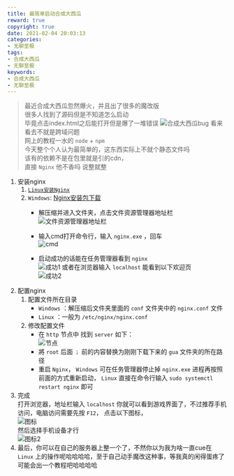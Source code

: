 ```yaml
---
title: 最简单启动合成大西瓜
reward: true
copyright: true
date: 2021-02-04 20:03:13
categories:
- 无聊至极
tags:
- 合成大西瓜
- 无聊至极
keywords:
- 合成大西瓜
- 无聊至极
---
```


> 最近合成大西瓜忽然爆火，并且出了很多的魔改版  
> 很多人找到了源码但是不知道怎么启动  
> 毕竟点击index.html之后能打开但是爆了一堆错误
![合成大西瓜bug](https://blog-1257162717.cos.ap-shanghai.myqcloud.com/%E6%9C%80%E7%AE%80%E5%8D%95%E5%90%AF%E5%8A%A8%E5%90%88%E6%88%90%E5%A4%A7%E8%A5%BF%E7%93%9C/1.png)
> 看来看去不就是跨域问题  
> 网上的教程一水的 `node` + `npm`  
> 今天整个个人认为最简单的，这东西实际上不就个静态文件吗  
> 该有的依赖不是在包里就是引的cdn，  
> 直接 `Nginx` 他不香吗
> 说整就整
<!--more-->

1. 安装nginx  
   1. [`Linux安装Nginx`](https://blog.evil-scream.cn/2021/01/11/Nginx%E6%90%AD%E5%BB%BA%E7%AE%80%E5%8D%95%E6%96%87%E4%BB%B6%E6%9C%8D%E5%8A%A1%E5%99%A8/)  
   2. `Windows`: [Nginx安装包下载](https://nginx.org/download/nginx-1.19.6.zip)  
      * 解压缩并进入文件夹，点击文件资源管理器地址栏 
        ![文件资源管理器地址栏](https://blog-1257162717.cos.ap-shanghai.myqcloud.com/%E6%9C%80%E7%AE%80%E5%8D%95%E5%90%AF%E5%8A%A8%E5%90%88%E6%88%90%E5%A4%A7%E8%A5%BF%E7%93%9C/2.jpeg)  
      
      * 输入cmd打开命令行，输入 `nginx.exe` ，回车  
        ![cmd](https://blog-1257162717.cos.ap-shanghai.myqcloud.com/%E6%9C%80%E7%AE%80%E5%8D%95%E5%90%AF%E5%8A%A8%E5%90%88%E6%88%90%E5%A4%A7%E8%A5%BF%E7%93%9C/3.jpeg)  
      * 启动成功的话能在任务管理器看到 `nginx`  
        ![成功1](https://blog-1257162717.cos.ap-shanghai.myqcloud.com/%E6%9C%80%E7%AE%80%E5%8D%95%E5%90%AF%E5%8A%A8%E5%90%88%E6%88%90%E5%A4%A7%E8%A5%BF%E7%93%9C/4.jpeg)
        或者在浏览器输入 `localhost` 能看到以下欢迎页  
        ![成功2](https://blog-1257162717.cos.ap-shanghai.myqcloud.com/%E6%9C%80%E7%AE%80%E5%8D%95%E5%90%AF%E5%8A%A8%E5%90%88%E6%88%90%E5%A4%A7%E8%A5%BF%E7%93%9C/5.png)  
2. 配置nginx  
   1. 配置文件所在目录  
      * `Windows` ：解压缩后文件夹里面的 `conf` 文件夹中的 `nginx.conf` 文件
      * `Linux` ：一般为 `/etc/nginx/nginx.conf`  
   2. 修改配置文件  
      * 在 `http` 节点中 找到 `server` 如下：  
        ![节点](https://blog-1257162717.cos.ap-shanghai.myqcloud.com/%E6%9C%80%E7%AE%80%E5%8D%95%E5%90%AF%E5%8A%A8%E5%90%88%E6%88%90%E5%A4%A7%E8%A5%BF%E7%93%9C/6.png)  
      * 將 `root` 后面 `；` 前的内容替换为刚刚下载下来的 `gua` 文件夹的所在路径  
      * 重启 `Nginx`， `Windows` 可在任务管理器停止掉 `nginx.exe` 进程再按照前面的方式重新启动， `Linux` 直接在命令行输入 `sudo systemctl restart nginx` 即可  
3. 完成  
   打开浏览器，地址栏输入 `localhost` 你就可以看到游戏界面了，不过推荐手机访问，电脑访问需要先按 `F12`， 点击以下图标，   
   ![图标](https://blog-1257162717.cos.ap-shanghai.myqcloud.com/%E6%9C%80%E7%AE%80%E5%8D%95%E5%90%AF%E5%8A%A8%E5%90%88%E6%88%90%E5%A4%A7%E8%A5%BF%E7%93%9C/7.png)  
   然后选择手机设备才行  
   ![图标2](https://blog-1257162717.cos.ap-shanghai.myqcloud.com/%E6%9C%80%E7%AE%80%E5%8D%95%E5%90%AF%E5%8A%A8%E5%90%88%E6%88%90%E5%A4%A7%E8%A5%BF%E7%93%9C/8.png)  
4. 最后，你可以在自己的服务器上整一个了，不然你以为我为啥一直cue在 `Linux` 上的操作呢哈哈哈哈，至于自己动手魔改这种事，等我真的闲得蛋疼了可能会出一个教程吧哈哈哈哈